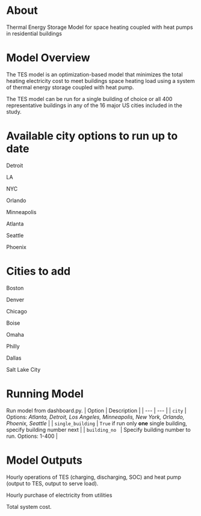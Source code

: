 # About
Thermal Energy Storage Model for space heating coupled with heat pumps in residential buildings

# Model Overview
The TES model is an optimization-based model that minimizes the total heating electricity cost to meet buildings space heating load using a system of thermal energy storage coupled with heat pump.

The TES model can be run for a single building of choice or all 400 representative buildings in any of the 16 major US cities included in the study.

# Available city options to run up to date
Detroit

LA

NYC

Orlando

Minneapolis

Atlanta

Seattle

Phoenix

# Cities to add
Boston

Denver

Chicago

Boise

Omaha

Philly

Dallas

Salt Lake City

# Running Model
Run model from dashboard.py.
| Option | Description |
| --- | --- |
| `city` | Options: *Atlanta, Detroit, Los Angeles, Minneapolis, New York, Orlando, Phoenix, Seattle* |
| `single_building` | `True` if run only **one** single building, specify building number next |
| `building_no ` | Specify building number to run. Options: 1-400 |

# Model Outputs
Hourly operations of TES (charging, discharging, SOC) and heat pump (output to TES, output to serve load).

Hourly purchase of electricity from utilities

Total system cost.
